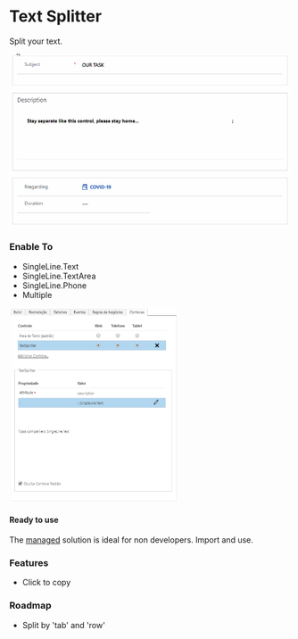 # Text Splitter

Split your text.

![alt text](https://github.com/VinnyDyn/TextSplitter/blob/master/images/demo.gif)

### Enable To
- SingleLine.Text
- SingleLine.TextArea
- SingleLine.Phone
- Multiple

<img src="https://github.com/VinnyDyn/TextSplitter/blob/master/images/config.png" width="300" height="350"/>

#### Ready to use
The [managed](https://github.com/VinnyDyn/StatusReasonKanban/releases/download/1.5.3/VinnyBControls_1_5_3_0_managed.zip) solution is ideal for non developers. Import and use.

### Features
- Click to copy

### Roadmap
- Split by 'tab' and 'row'
